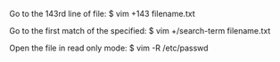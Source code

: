 Go to the 143rd line of file:
$ vim +143 filename.txt

Go to the first match of the specified:
$ vim +/search-term filename.txt

Open the file in read only mode:
$ vim -R /etc/passwd



